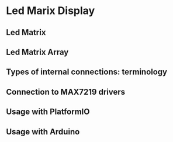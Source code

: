 # Led Marix Display

## Led Matrix

## Led Matrix Array

## Types of internal connections: terminology

## Connection to MAX7219 drivers

## Usage with PlatformIO

## Usage with Arduino
